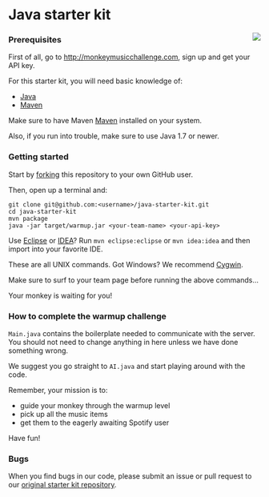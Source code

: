 # Java starter kit

<img src="http://monkeymusicchallenge.com/images/monkey.png" align="right">

### Prerequisites

First of all, go to http://monkeymusicchallenge.com, sign up and get your API key.

For this starter kit, you will need basic knowledge of:

* [Java](http://youtu.be/kLO1djacsfg)
* [Maven](http://maven.apache.org)

Make sure to have Maven [Maven](http://maven.apache.org) installed on your system.

Also, if you run into trouble, make sure to use Java 1.7 or newer.

### Getting started

Start by [forking](https://github.com/monkey-music-challenge/java-starter-kit/fork)
this repository to your own GitHub user.

Then, open up a terminal and:

```
git clone git@github.com:<username>/java-starter-kit.git
cd java-starter-kit
mvn package
java -jar target/warmup.jar <your-team-name> <your-api-key>
```

Use [Eclipse](http://eclipse.org) or [IDEA](http://www.jetbrains.com/idea)? Run `mvn eclipse:eclipse` or `mvn idea:idea` and then import into your favorite IDE.

These are all UNIX commands. Got Windows? We recommend [Cygwin](https://www.cygwin.com/).

Make sure to surf to your team page before running the above commands...

Your monkey is waiting for you!

### How to complete the warmup challenge

`Main.java` contains the boilerplate needed to communicate with the server. You should not need to change anything in here unless we have done something wrong.

We suggest you go straight to `AI.java` and start playing around with the code.

Remember, your mission is to:

* guide your monkey through the warmup level
* pick up all the music items
* get them to the eagerly awaiting Spotify user

Have fun!

### Bugs

When you find bugs in our code, please submit an issue or pull request to our [original starter kit repository](https://github.com/monkey-music-challenge/java-starter-kit).
